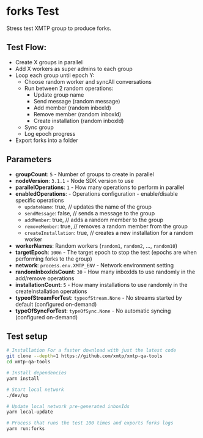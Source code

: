 # forks Test

Stress test XMTP group to produce forks.

## Test Flow:

- Create X groups in parallel
- Add X workers as super admins to each group
- Loop each group until epoch Y:
  - Choose random worker and syncAll conversations
  - Run between 2 random operations:
    - Update group name
    - Send message (random message)
    - Add member (random inboxId)
    - Remove member (random inboxId)
    - Create installation (random inboxId)
  - Sync group
  - Log epoch progress
- Export forks into a folder

## Parameters

- **groupCount**: `5` - Number of groups to create in parallel
- **nodeVersion**: `3.1.1` - Node SDK version to use
- **parallelOperations**: `1` - How many operations to perform in parallel
- **enabledOperations**: - Operations configuration - enable/disable specific operations
  - `updateName`: true, // updates the name of the group
  - `sendMessage`: false, // sends a message to the group
  - `addMember`: true, // adds a random member to the group
  - `removeMember`: true, // removes a random member from the group
  - `createInstallation`: true, // creates a new installation for a random worker
- **workerNames**: Random workers (`random1`, `random2`, ..., `random10`)
- **targetEpoch**: `100n` - The target epoch to stop the test (epochs are when performing forks to the group)
- **network**: `process.env.XMTP_ENV` - Network environment setting
- **randomInboxIdsCount**: `30` - How many inboxIds to use randomly in the add/remove operations
- **installationCount**: `5` - How many installations to use randomly in the createInstallation operations
- **typeofStreamForTest**: `typeofStream.None` - No streams started by default (configured on-demand)
- **typeOfSyncForTest**: `typeOfSync.None` - No automatic syncing (configured on-demand)

## Test setup

```bash
# Installation For a faster download with just the latest code
git clone --depth=1 https://github.com/xmtp/xmtp-qa-tools
cd xmtp-qa-tools

# Install dependencies
yarn install

# Start local network
./dev/up

# Update local network pre-generated inboxIds
yarn local-update

# Process that runs the test 100 times and exports forks logs
yarn run:forks
```
